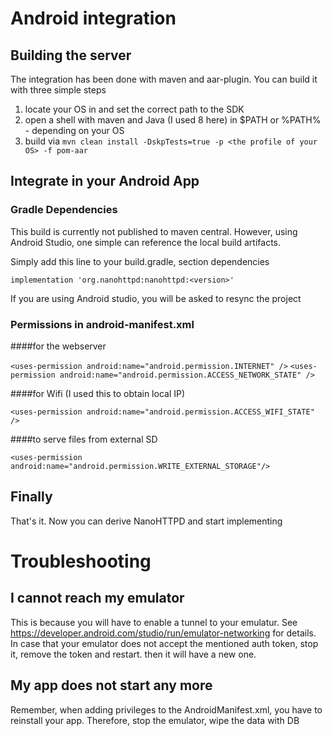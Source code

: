 # Android integration

## Building the server

The integration has been done with maven and aar-plugin.
You can build it with three simple steps

1. locate your OS in <profiles> and set the correct path to the SDK
2. open a shell with maven and Java (I used 8 here) in $PATH or %PATH% - depending on your OS
3. build via `mvn clean install -DskpTests=true -p <the profile of your OS> -f pom-aar`

## Integrate in your Android App
### Gradle Dependencies
This build is currently not published to maven central. However, using Android Studio, one
simple can reference the local build artifacts.

Simply add this line to your build.gradle, section dependencies

`implementation 'org.nanohttpd:nanohttpd:<version>'`

If you are using Android studio, you will be asked to resync the project

### Permissions in android-manifest.xml

####for the webserver

`<uses-permission android:name="android.permission.INTERNET" />`
`<uses-permission android:name="android.permission.ACCESS_NETWORK_STATE" />`

####for Wifi (I used this to obtain local IP)

`<uses-permission android:name="android.permission.ACCESS_WIFI_STATE" />`

####to serve files from external SD

`<uses-permission android:name="android.permission.WRITE_EXTERNAL_STORAGE"/>`

## Finally

That's it. Now you can derive NanoHTTPD and start implementing

# Troubleshooting

## I cannot reach my emulator

This is because you will have to enable a tunnel to your emulatur. See https://developer.android.com/studio/run/emulator-networking 
for details.
In case that your emulator does not accept the mentioned auth token, stop it, remove the token and restart. then it will have a new one.

## My app does not start any more

Remember, when adding privileges to the AndroidManifest.xml, you have to reinstall your app. Therefore, stop the emulator, wipe the data with DB